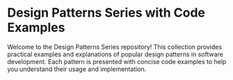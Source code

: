# Design Patterns Series with Code Examples
Welcome to the Design Patterns Series repository! This collection provides practical examples and explanations of popular design patterns in software development. Each pattern is presented with concise code examples to help you understand their usage and implementation.

